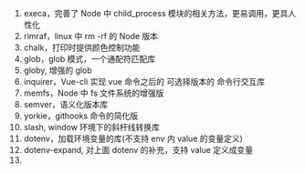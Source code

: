 1. execa，完善了 Node 中 child_process 模块的相关方法，更易调用，更具人性化
2. rimraf，linux 中 rm -rf 的 Node 版本
3. chalk，打印时提供颜色控制功能
4. glob，glob 模式，一个通配符匹配库
5. globy, 增强的 glob
6. inquirer，Vue-cli 实现 vue 命令之后的 可选择版本的 命令行交互库
7. memfs，Node 中 fs 文件系统的增强版
8. semver，语义化版本库
9. yorkie，githooks 命令的简化版
10. slash, window 环境下的斜杆线转换库
11. dotenv，加载环境变量的库(不支持 env 内 value 的变量定义)
12. dotenv-expand, 对上面 dotenv 的补充，支持 value 定义成变量
13.
